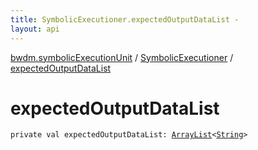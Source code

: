 ```yaml
---
title: SymbolicExecutioner.expectedOutputDataList - 
layout: api
---
```


<div class='api-docs-breadcrumbs'><a href="../index.html">bwdm.symbolicExecutionUnit</a> / <a href="index.html">SymbolicExecutioner</a> / <a href="./expected-output-data-list.html">expectedOutputDataList</a></div>

# expectedOutputDataList

<div class="signature"><code><span class="keyword">private</span> <span class="keyword">val </span><span class="identifier">expectedOutputDataList</span><span class="symbol">: </span><a href="http://docs.oracle.com/javase/6/docs/api/java/util/ArrayList.html"><span class="identifier">ArrayList</span></a><span class="symbol">&lt;</span><a href="https://kotlinlang.org/api/latest/jvm/stdlib/kotlin/-string/index.html"><span class="identifier">String</span></a><span class="symbol">&gt;</span></code></div>
